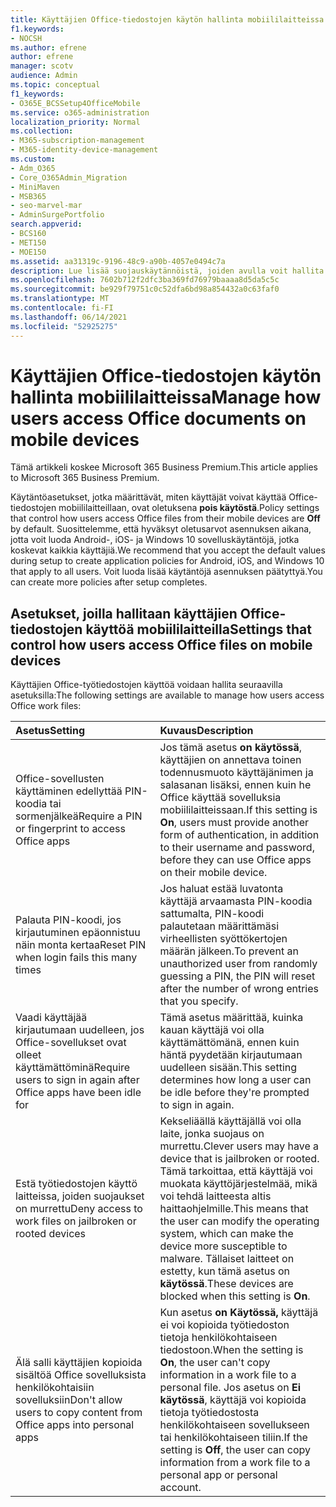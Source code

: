 ```yaml
---
title: Käyttäjien Office-tiedostojen käytön hallinta mobiililaitteissa
f1.keywords:
- NOCSH
ms.author: efrene
author: efrene
manager: scotv
audience: Admin
ms.topic: conceptual
f1_keywords:
- O365E_BCSSetup4OfficeMobile
ms.service: o365-administration
localization_priority: Normal
ms.collection:
- M365-subscription-management
- M365-identity-device-management
ms.custom:
- Adm_O365
- Core_O365Admin_Migration
- MiniMaven
- MSB365
- seo-marvel-mar
- AdminSurgePortfolio
search.appverid:
- BCS160
- MET150
- MOE150
ms.assetid: aa31319c-9196-48c9-a90b-4057e0494c7a
description: Lue lisää suojauskäytännöistä, joiden avulla voit hallita sitä, miten Office käyttää sovelluksia ja työtiedostoja mobiililaitteilla.
ms.openlocfilehash: 7602b712f2dfc3ba369fd76979baaaa8d5da5c5c
ms.sourcegitcommit: be929f79751c0c52dfa6bd98a854432a0c63faf0
ms.translationtype: MT
ms.contentlocale: fi-FI
ms.lasthandoff: 06/14/2021
ms.locfileid: "52925275"
---
```

# <a name="manage-how-users-access-office-documents-on-mobile-devices"></a><span data-ttu-id="bbb18-103">Käyttäjien Office-tiedostojen käytön hallinta mobiililaitteissa</span><span class="sxs-lookup"><span data-stu-id="bbb18-103">Manage how users access Office documents on mobile devices</span></span>

<span data-ttu-id="bbb18-104">Tämä artikkeli koskee Microsoft 365 Business Premium.</span><span class="sxs-lookup"><span data-stu-id="bbb18-104">This article applies to Microsoft 365 Business Premium.</span></span>

<span data-ttu-id="bbb18-105">Käytäntöasetukset, jotka määrittävät, miten käyttäjät voivat käyttää Office-tiedostojen mobiililaitteillaan, ovat oletuksena **pois käytöstä**.</span><span class="sxs-lookup"><span data-stu-id="bbb18-105">Policy settings that control how users access Office files from their mobile devices are **Off** by default.</span></span> <span data-ttu-id="bbb18-106">Suosittelemme, että hyväksyt oletusarvot asennuksen aikana, jotta voit luoda Android-, iOS- ja Windows 10 sovelluskäytäntöjä, jotka koskevat kaikkia käyttäjiä.</span><span class="sxs-lookup"><span data-stu-id="bbb18-106">We recommend that you accept the default values during setup to create application policies for Android, iOS, and Windows 10 that apply to all users.</span></span> <span data-ttu-id="bbb18-107">Voit luoda lisää käytäntöjä asennuksen päätyttyä.</span><span class="sxs-lookup"><span data-stu-id="bbb18-107">You can create more policies after setup completes.</span></span> 
  
## <a name="settings-that-control-how-users-access-office-files-on-mobile-devices"></a><span data-ttu-id="bbb18-108">Asetukset, joilla hallitaan käyttäjien Office-tiedostojen käyttöä mobiililaitteilla</span><span class="sxs-lookup"><span data-stu-id="bbb18-108">Settings that control how users access Office files on mobile devices</span></span>

<span data-ttu-id="bbb18-109">Käyttäjien Office-työtiedostojen käyttöä voidaan hallita seuraavilla asetuksilla:</span><span class="sxs-lookup"><span data-stu-id="bbb18-109">The following settings are available to manage how users access Office work files:</span></span>

|<span data-ttu-id="bbb18-110">Asetus</span><span class="sxs-lookup"><span data-stu-id="bbb18-110">Setting</span></span>  <br/> |<span data-ttu-id="bbb18-111">Kuvaus</span><span class="sxs-lookup"><span data-stu-id="bbb18-111">Description</span></span>  <br/> |
|:-----|:-----|
|<span data-ttu-id="bbb18-112">Office-sovellusten käyttäminen edellyttää PIN-koodia tai sormenjälkeä</span><span class="sxs-lookup"><span data-stu-id="bbb18-112">Require a PIN or fingerprint to access Office apps</span></span>  <br/> |<span data-ttu-id="bbb18-113">Jos tämä asetus **on käytössä**, käyttäjien on annettava toinen todennusmuoto käyttäjänimen ja salasanan lisäksi, ennen kuin he Office käyttää sovelluksia mobiililaitteissaan.</span><span class="sxs-lookup"><span data-stu-id="bbb18-113">If this setting is **On**, users must provide another form of authentication, in addition to their username and password, before they can use Office apps on their mobile device.</span></span>  <br/> |
|<span data-ttu-id="bbb18-114">Palauta PIN-koodi, jos kirjautuminen epäonnistuu näin monta kertaa</span><span class="sxs-lookup"><span data-stu-id="bbb18-114">Reset PIN when login fails this many times</span></span>  <br/> |<span data-ttu-id="bbb18-115">Jos haluat estää luvatonta käyttäjä arvaamasta PIN-koodia sattumalta, PIN-koodi palautetaan määrittämäsi virheellisten syöttökertojen määrän jälkeen.</span><span class="sxs-lookup"><span data-stu-id="bbb18-115">To prevent an unauthorized user from randomly guessing a PIN, the PIN will reset after the number of wrong entries that you specify.</span></span>  <br/> |
|<span data-ttu-id="bbb18-116">Vaadi käyttäjää kirjautumaan uudelleen, jos Office-sovellukset ovat olleet käyttämättöminä</span><span class="sxs-lookup"><span data-stu-id="bbb18-116">Require users to sign in again after Office apps have been idle for</span></span>  <br/> |<span data-ttu-id="bbb18-117">Tämä asetus määrittää, kuinka kauan käyttäjä voi olla käyttämättömänä, ennen kuin häntä pyydetään kirjautumaan uudelleen sisään.</span><span class="sxs-lookup"><span data-stu-id="bbb18-117">This setting determines how long a user can be idle before they're prompted to sign in again.</span></span>  <br/> |
|<span data-ttu-id="bbb18-118">Estä työtiedostojen käyttö laitteissa, joiden suojaukset on murrettu</span><span class="sxs-lookup"><span data-stu-id="bbb18-118">Deny access to work files on jailbroken or rooted devices</span></span>  <br/> |<span data-ttu-id="bbb18-119">Kekseliäällä käyttäjällä voi olla laite, jonka suojaus on murrettu.</span><span class="sxs-lookup"><span data-stu-id="bbb18-119">Clever users may have a device that is jailbroken or rooted.</span></span> <span data-ttu-id="bbb18-120">Tämä tarkoittaa, että käyttäjä voi muokata käyttöjärjestelmää, mikä voi tehdä laitteesta altis haittaohjelmille.</span><span class="sxs-lookup"><span data-stu-id="bbb18-120">This means that the user can modify the operating system, which can make the device more susceptible to malware.</span></span> <span data-ttu-id="bbb18-121">Tällaiset laitteet on estetty, kun tämä asetus on **käytössä**.</span><span class="sxs-lookup"><span data-stu-id="bbb18-121">These devices are blocked when this setting is **On**.</span></span>  <br/> |
|<span data-ttu-id="bbb18-122">Älä salli käyttäjien kopioida sisältöä Office sovelluksista henkilökohtaisiin sovelluksiin</span><span class="sxs-lookup"><span data-stu-id="bbb18-122">Don't allow users to copy content from Office apps into personal apps</span></span>  <br/> |<span data-ttu-id="bbb18-123">Kun asetus **on Käytössä,** käyttäjä ei voi kopioida työtiedoston tietoja henkilökohtaiseen tiedostoon.</span><span class="sxs-lookup"><span data-stu-id="bbb18-123">When the setting is **On**, the user can't copy information in a work file to a personal file.</span></span> <span data-ttu-id="bbb18-124">Jos asetus on **Ei käytössä**, käyttäjä voi kopioida tietoja työtiedostosta henkilökohtaiseen sovellukseen tai henkilökohtaiseen tiliin.</span><span class="sxs-lookup"><span data-stu-id="bbb18-124">If the setting is **Off**, the user can copy information from a work file to a personal app or personal account.</span></span>  <br/> |
   

